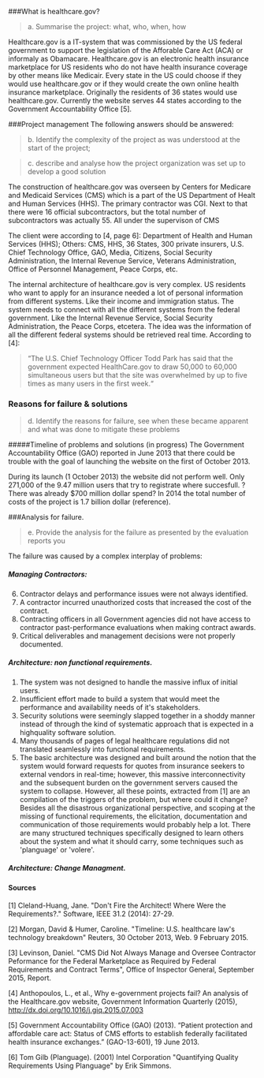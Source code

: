 
###What is healthcare.gov?
>a. Summarise the project: what, who, when, how


Healthcare.gov is a IT-system that was commissioned by the US federal government to support the legislation of the Afforable Care Act (ACA) or informaly as Obamacare. Healthcare.gov is an electronic health insurance marketplace for US residents who do not have health insurance coverage by other means like Medicair. Every state in the US could choose if they would use healthcare.gov or if they would create the own online health insurance marketplace. Originally the residents of 36 states would use healthcare.gov. Currently the website serves 44 states according to the Government Accountability Office [5].

###Project management
The following answers should be answered:


>b. Identify the complexity of the project as was understood at the start of the project;

>c. describe and analyse how the project organization was set up to develop a good solution


The construction of healthcare.gov was overseen by Centers for Medicare and Medicaid Services (CMS) which is a part of the US Department of Healt and Human Services (HHS). The primary contractor was CGI. Next to that there were 16 official subcontractors, but the total number of subcontractors was actually 55. All under the supervison of CMS

The client were according to [4, page 6]: Department of Health and Human Services (HHS); Others: CMS, HHS, 36 States, 300 private insurers, U.S. Chief Technology Office, GAO, Media, Citizens, Social Security Administration, the Internal Revenue Service, Veterans Administration, Office of Personnel Management, Peace Corps, etc.


The internal architecture of healthcare.gov is very complex. US residents who want to apply for an insurance needed a lot of personal information from different systems. Like their income and immigration status. The system needs to connect with all the different systems from the federal government. Like the Internal Revenue Service, Social Security Administration, the Peace Corps, etcetera. The idea was the information of all the different federal systems should be retrieved real time. According to [4]: 
>“The U.S. Chief Technology Officer Todd Park has said that the government expected HealthCare.gov to draw 50,000 to 60,000 simultaneous users but that the site was overwhelmed by up to five times as many users in the first week.“


### Reasons for failure & solutions

>d. Identify the reasons for failure, see when these became apparent and what was done to mitigate these problems


#####Timeline of problems and solutions (in progress)
The Government Accountability Office (GAO) reported in June 2013 that there could be trouble with the goal of launching the website on the first of October 2013.

During its launch (1 October 2013) the website did not perform well. Only 271,000 of the 9.47 million users that try to registrate where succesfull. ?There was already $700 million dollar spend? In 2014 the total number of costs of the project is 1.7 billion dollar (reference).



###Analysis for failure.
>e. Provide the analysis for the failure as presented by the evaluation reports you

The failure was caused by a complex interplay of problems:

##### Managing Contractors:
 6. Contractor delays and performance issues were not always identified.
 7. A contractor incurred unauthorized costs that increased the cost of the contract.
 8. Contracting officers in all Government agencies did not have access to contractor past-performance evaluations when making contract awards.
 9. Critical deliverables and management decisions were not properly documented.


##### Architecture: non functional requirements.
 1. The system was not designed to handle the massive influx of initial users. 
 2. Insufficient effort made to build a system that would meet the performance and availability needs of it's stakeholders. 
 3. Security solutions were seemingly slapped together in a shoddy manner instead of through the kind of systematic approach that is expected in a highquality software solution.
 4. Many thousands of pages of legal healthcare regulations did not translated seamlessly into functional requirements.
 5. The basic architecture was designed and built around the notion that the system would forward requests for quotes from insurance seekers to external vendors in real-time; however, this massive interconnectivity and the subsequent burden on the government servers caused the system to collapse.
However, all these points, extracted from [1] are an compilation of the triggers of the problem, but where could it change?
Besides all the disastrous organizational perspective, and scoping at the missing of functional requirements, the elicitation, documentation and communication of those requirements would probably help a lot. There are many structured techniques specifically designed to learn others about the system and what it should carry, some techniques such as 'planguage' or 'volere'.


 
##### Architecture: Change Managment.






#### Sources

[1] Cleland-Huang, Jane. "Don't Fire the Architect! Where Were the Requirements?." Software, IEEE 31.2 (2014): 27-29.

[2] Morgan, David &  Humer, Caroline. "Timeline: U.S. healthcare law's technology breakdown" Reuters, 30 October 2013, Web. 9 February 2015.

[3] Levinson, Daniel. "CMS Did Not Always Manage and Oversee Contractor Peformance for the Federal Marketplace as Required by Federal Requirements and Contract Terms", Office of Inspector General, September 2015, Report.

[4] Anthopoulos, L., et al., Why e-government projects fail? An analysis of the Healthcare.gov website, Government Information Quarterly (2015), http://dx.doi.org/10.1016/j.giq.2015.07.003

[5] Government Accountability Office (GAO) (2013). “Patient protection and affordable care act: Status of CMS efforts to establish federally facilitated health insurance exchanges.” (GAO-13-601), 19 June 2013.

[6] Tom Gilb (Planguage). (2001) Intel Corporation "Quantifying Quality Requirements Using Planguage" by Erik Simmons.





